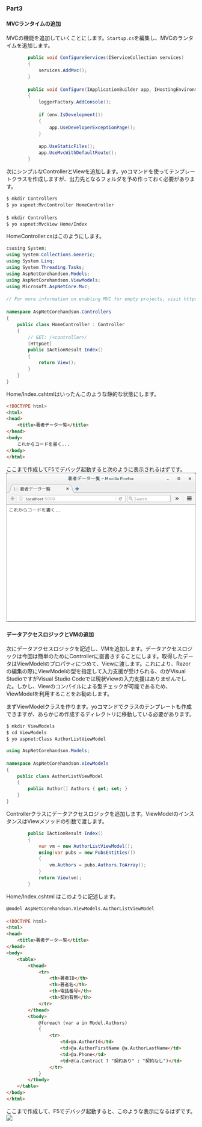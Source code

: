 
### Part3

#### MVCランタイムの追加

MVCの機能を追加していくことにします。``Startup.cs``を編集し、MVCのランタイムを追加します。

```cs
        public void ConfigureServices(IServiceCollection services)
        {
            services.AddMvc();
        }

        public void Configure(IApplicationBuilder app, IHostingEnvironment env, ILoggerFactory loggerFactory)
        {
            loggerFactory.AddConsole();

            if (env.IsDevelopment())
            {
                app.UseDeveloperExceptionPage();
            }

            app.UseStaticFiles();
            app.UseMvcWithDefaultRoute();
        }
```

次にシンプルなControllerとViewを追加します。yoコマンドを使ってテンプレートクラスを作成しますが、出力先となるフォルダを予め作っておく必要があります。

```bash
$ mkdir Controllers
$ yo aspnet:MvcController HomeController

$ mkdir Controllers
$ yo aspnet:MvcView Home/Index
```

HomeController.csはこのようにします。

```cs
csusing System;
using System.Collections.Generic;
using System.Linq;
using System.Threading.Tasks;
using AspNetCorehandson.Models;
using AspNetCorehandson.ViewModels;
using Microsoft.AspNetCore.Mvc;

// For more information on enabling MVC for empty projects, visit https://go.microsoft.com/fwlink/?LinkID=397860

namespace AspNetCorehandson.Controllers
{
    public class HomeController : Controller
    {
        // GET: /<controller>/
        [HttpGet]
        public IActionResult Index()
        {
            return View();
        }
    }
}
```

Home/Index.cshtmlはいったんこのような静的な状態にします。

```html
<!DOCTYPE html>
<html>
<head>
    <title>著者データ一覧</title>
</head>
<body>
    これからコードを書く...
</body>
</html>
```

ここまで作成してF5でデバッグ起動すると次のように表示されるはずです。
![](https://raw.githubusercontent.com/tanaka-takayoshi/dotnetcore_on_linux_handson/master/aspnetcore/images/part3/01First.png)

#### データアクセスロジックとVMの追加

次にデータアクセスロジックを記述し、VMを追加します。データアクセスロジックは今回は簡単のためにControllerに直書きすることにします。取得したデータはViewModelのプロパティにつめて、Viewに渡します。これにより、Razorの編集の際にViewModelの型を指定して入力支援が受けられる、のがVisual StudioですがVisual Studio Codeでは現状Viewの入力支援はありませんでした。しかし、Viewのコンパイルによる型チェックが可能であるため、ViewModelを利用することをお勧めします。

まずViewModelクラスを作ります。yoコマンドでクラスのテンプレートも作成できますが、あらかじめ作成するディレクトリに移動している必要があります。

```bash
$ mkdir ViewModels
$ cd ViewModels
$ yo aspnet:Class AuthorListViewModel
```

```cs
using AspNetCorehandson.Models;

namespace AspNetCorehandson.ViewModels
{
    public class AuthorListViewModel
    {
        public Author[] Authors { get; set; }
    }
}
```

Controllerクラスにデータアクセスロジックを追加します。ViewModelのインスタンスはViewメソッドの引数で渡します。
```cs
        public IActionResult Index()
        {
            var vm = new AuthorListViewModel();
            using(var pubs = new PubsEntities())
            {
                vm.Authors = pubs.Authors.ToArray();
            }
            return View(vm);
        }
```

Home/Index.cshtml はこのように記述します。
```html
@model AspNetCorehandson.ViewModels.AuthorListViewModel

<!DOCTYPE html>
<html>
<head>
    <title>著者データ一覧</title>
</head>
<body>
    <table>
        <thead>
            <tr>
                <th>著者ID</th>
                <th>著者名</th>
                <th>電話番号</th>
                <th>契約有無</th>
            </tr>
        </thead>
        <tbody>
            @foreach (var a in Model.Authors)
            {
                <tr>
                    <td>@a.AuthorId</td>
                    <td>@a.AuthorFirstName @a.AuthorLastName</td>
                    <td>@a.Phone</td>
                    <td>@(a.Contract ? "契約あり" : "契約なし")</td>
                </tr>
            }
        </tbody>
    </table>
</body>
</html>
```

ここまで作成して、F5でデバッグ起動すると、このような表示になるはずです。
![](https://raw.githubusercontent.com/tanaka-takayoshi/dotnetcore_on_linux_handson/master/aspnetcore/images/part3/02First.png)
